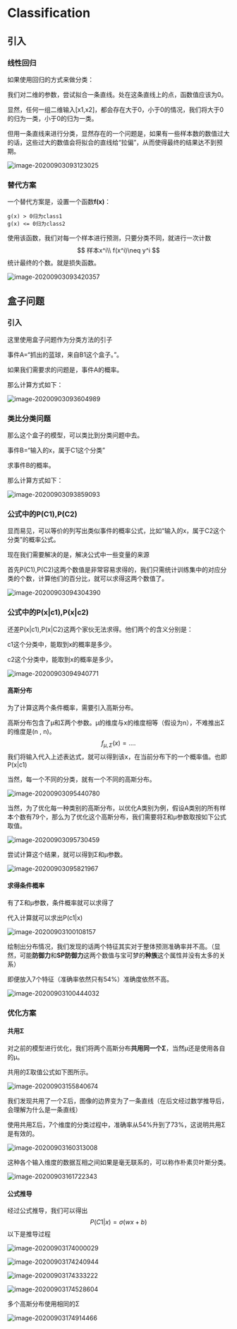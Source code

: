 # Classification

## 引入

### 线性回归

如果使用回归的方式来做分类：

我们对二维的参数，尝试拟合一条直线。处在这条直线上的点，函数值应该为0。

显然，任何一组二维输入[x1,x2]，都会存在大于0，小于0的情况，我们将大于0的归为一类，小于0的归为一类。



但用一条直线来进行分类，显然存在的一个问题是，如果有一些样本数的数值过大的话，这些过大的数值会将拟合的直线给“拉偏”，从而使得最终的结果达不到预期。

![image-20200903093123025](.\classification\image-20200903093123025.png)

### 替代方案

一个替代方案是，设置一个函数**f(x)**：

```
g(x) > 0归为class1
g(x) <= 0归为class2
```

使用该函数，我们对每一个样本进行预测，只要分类不同，就进行一次计数
$$
样本x^i\\
f(x^i)\neq y^i
$$
统计最终的个数。就是损失函数。

![image-20200903093420357](.\classification\image-20200903093420357.png)

## 盒子问题

### 引入

这里使用盒子问题作为分类方法的引子

事件A=“抓出的蓝球，来自B1这个盒子。”。

如果我们需要求的问题是，事件A的概率。

那么计算方式如下：

![image-20200903093604989](.\classification\image-20200903093604989.png)

### 类比分类问题

那么这个盒子的模型，可以类比到分类问题中去。

事件B=“输入的x，属于C1这个分类”

求事件B的概率。

那么计算方式如下：

![image-20200903093859093](.\classification\image-20200903093859093.png)

### 公式中的P(C1),P(C2)

显而易见，可以等价的列写出类似事件的概率公式，比如“输入的x，属于C2这个分类”的概率公式。

现在我们需要解决的是，解决公式中一些变量的来源

首先P(C1),P(C2)这两个数值是非常容易求得的，我们只需统计训练集中的对应分类的个数，计算他们的百分比，就可以求得这两个数值了。

![image-20200903094304390](.\classification\image-20200903094304390.png)

### 公式中的P(x|c1),P(x|c2)

还差P(x|c1),P(x|C2)这两个家伙无法求得。他们两个的含义分别是：

c1这个分类中，能取到x的概率是多少。

c2这个分类中，能取到x的概率是多少。



![image-20200903094940771](.\classification\image-20200903094940771.png)

#### 高斯分布

为了计算这两个条件概率，需要引入高斯分布。

高斯分布包含了μ和Σ两个参数。μ的维度与x的维度相等（假设为n），不难推出Σ的维度是(n , n)。
$$
f_{μ,Σ}(x) = ....
$$
我们将输入代入上述表达式，就可以得到该x，在当前分布下的一个概率值。也即P(x|c1)

当然，每一个不同的分类，就有一个不同的高斯分布。

![image-20200903095440780](.\classification\image-20200903095440780.png)

当然，为了优化每一种类别的高斯分布，以优化A类别为例，假设A类别的所有样本个数有79个，那么为了优化这个高斯分布，我们需要将Σ和μ参数取按如下公式取值。

![image-20200903095730459](.\classification\image-20200903095730459.png)

尝试计算这个结果，就可以得到Σ和μ参数。

![image-20200903095821967](.\classification\image-20200903095821967.png)

#### 求得条件概率

有了Σ和μ参数，条件概率就可以求得了

代入计算就可以求出P(c1|x)

![image-20200903100108157](.\classification\image-20200903100108157.png)

绘制出分布情况，我们发现的话两个特征其实对于整体预测准确率并不高。（显然，可能**防御力**和**SP防御力**这两个数值与宝可梦的**种族**这个属性并没有太多的关系）

即便放入7个特征（准确率依然只有54%）准确度依然不高。

![image-20200903100444032](.\classification\image-20200903100444032.png)

### 优化方案

#### 共用Σ

对之前的模型进行优化，我们将两个高斯分布**共用同一个Σ**，当然μ还是使用各自的μ。

共用的Σ取值公式如下图所示。

![image-20200903155840674](.\classification\image-20200903155840674.png)

我们发现共用了一个Σ后，图像的边界变为了一条直线（在后文经过数学推导后，会理解为什么是一条直线）

使用共用Σ后，7个维度的分类过程中，准确率从54%升到了73%，这说明共用Σ是有效的。

![image-20200903160313008](.\classification\image-20200903160313008.png)

这种各个输入维度的数据互相之间如果是毫无联系的，可以称作朴素贝叶斯分类。

![image-20200903161722343](.\classification\image-20200903161722343.png)

#### 公式推导

经过公式推导，我们可以得出
$$
P(C1|x) = \sigma(wx + b)
$$
以下是推导过程

![image-20200903174000029](.\classification\image-20200903174000029.png)

![image-20200903174240944](.\classification\image-20200903174240944.png)

![image-20200903174333222](.\classification\image-20200903174333222.png)

![image-20200903174528604](.\classification\image-20200903174528604.png)

多个高斯分布使用相同的Σ

![image-20200903174914466](.\classification\image-20200903174914466.png)